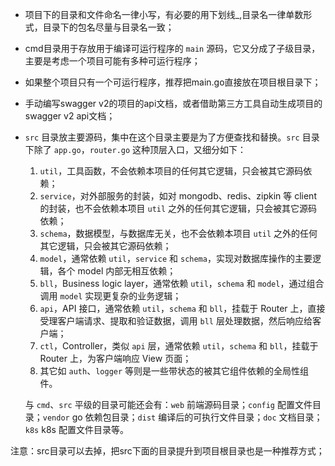 - 项目下的目录和文件命名一律小写，有必要的用下划线_,目录名一律单数形式，目录下的包名尽量与目录名一致；

- cmd目录用于存放用于编译可运行程序的 `main` 源码，它又分成了子级目录，主要是考虑一个项目可能有多种可运行程序；

- 如果整个项目只有一个可运行程序，推荐把main.go直接放在项目根目录下；

- 手动编写swagger v2的项目的api文档，或者借助第三方工具自动生成项目的swagger v2 api文档；

- `src` 目录放主要源码，集中在这个目录主要是为了方便查找和替换。`src` 目录下除了 `app.go`，`router.go` 这种顶层入口，又细分如下：

  1. `util`，工具函数，不会依赖本项目的任何其它逻辑，只会被其它源码依赖；
  2. `service`，对外部服务的封装，如对 mongodb、redis、zipkin 等 client 的封装，也不会依赖本项目 `util` 之外的任何其它逻辑，只会被其它源码依赖；
  3. `schema`，数据模型，与数据库无关，也不会依赖本项目 `util` 之外的任何其它逻辑，只会被其它源码依赖；
  4. `model`，通常依赖 `util`，`service` 和 `schema`，实现对数据库操作的主要逻辑，各个 model 内部无相互依赖；
  5. `bll`，Business logic layer，通常依赖 `util`，`schema` 和 `model`，通过组合调用 `model` 实现更复杂的业务逻辑；
  6. `api`，API 接口，通常依赖 `util`，`schema` 和 `bll`，挂载于 Router 上，直接受理客户端请求、提取和验证数据，调用 `bll` 层处理数据，然后响应给客户端；
  7. `ctl`，Controller，类似 `api` 层，通常依赖 `util`，`schema` 和 `bll`，挂载于 Router 上，为客户端响应 View 页面；
  8. 其它如 `auth`、`logger` 等则是一些带状态的被其它组件依赖的全局性组件。

  与 `cmd`、`src` 平级的目录可能还会有：`web` 前端源码目录；`config` 配置文件目录；`vendor` go 依赖包目录；`dist` 编译后的可执行文件目录；`doc` 文档目录；`k8s` k8s 配置文件目录等。

注意：src目录可以去掉，把src下面的目录提升到项目根目录也是一种推荐方式；